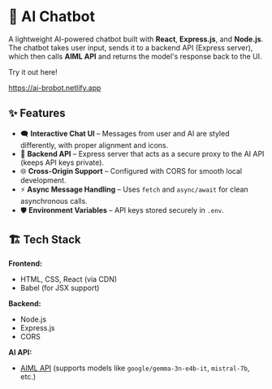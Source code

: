 # 🤖 AI Chatbot  

A lightweight AI-powered chatbot built with **React**, **Express.js**, and **Node.js**.  
The chatbot takes user input, sends it to a backend API (Express server), which then calls **AIML API** and returns the model's response back to the UI.

Try it out here!

https://ai-brobot.netlify.app

## ✨ Features  
- 🗨️ **Interactive Chat UI** – Messages from user and AI are styled differently, with proper alignment and icons.  
- 🔗 **Backend API** – Express server that acts as a secure proxy to the AI API (keeps API keys private).  
- 🌐 **Cross-Origin Support** – Configured with CORS for smooth local development.  
- ⚡ **Async Message Handling** – Uses `fetch` and `async/await` for clean asynchronous calls.  
- 🛡 **Environment Variables** – API keys stored securely in `.env`.  

## 🏗 Tech Stack  
**Frontend:**  
- HTML, CSS, React (via CDN)  
- Babel (for JSX support)  

**Backend:**  
- Node.js
- Express.js
- CORS

**AI API:**  
- [AIML API](https://aimlapi.com/) (supports models like `google/gemma-3n-e4b-it`, `mistral-7b`, etc.)  
